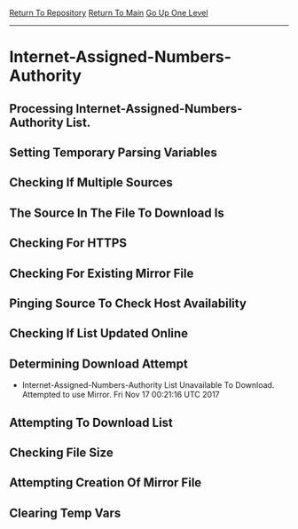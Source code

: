 [Return To Repository](https://github.com/deathbybandaid/piholeparser/)
[Return To Main](https://github.com/deathbybandaid/piholeparser/blob/master/RecentRunLogs/Mainlog.md)
[Go Up One Level](https://github.com/deathbybandaid/piholeparser/blob/master/RecentRunLogs/TopLevelScripts/15-Processing-Top-Level-Domains.md)
____________________________________
# Internet-Assigned-Numbers-Authority
## Processing Internet-Assigned-Numbers-Authority List.
## Setting Temporary Parsing Variables
## Checking If Multiple Sources
## The Source In The File To Download Is
## Checking For HTTPS
## Checking For Existing Mirror File
## Pinging Source To Check Host Availability
## Checking If List Updated Online
## Determining Download Attempt
* Internet-Assigned-Numbers-Authority List Unavailable To Download. Attempted to use Mirror. Fri Nov 17 00:21:16 UTC 2017
## Attempting To Download List
## Checking File Size
## Attempting Creation Of Mirror File
## Clearing Temp Vars
